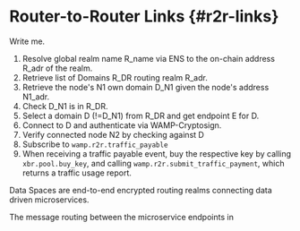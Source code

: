 # Router-to-Router Links {#r2r-links}

Write me.

1. Resolve global realm name R_name via ENS to the on-chain address R_adr of the realm.
2. Retrieve list of Domains R_DR routing realm R_adr.
3. Retrieve the node's N1 own domain D_N1 given the node's address N1_adr.
4. Check D_N1 is in R_DR.
5. Select a domain D (\!=D_N1) from R_DR and get endpoint E for D.
6. Connect to D and authenticate via WAMP-Cryptosign.
7. Verify connected node N2 by checking against D
8. Subscribe to `wamp.r2r.traffic_payable`
9. When receiving a traffic payable event, buy the respective key by
calling `xbr.pool.buy_key`, and calling `wamp.r2r.submit_traffic_payment`, which returns a traffic usage report.

Data Spaces are end-to-end encrypted routing realms connecting data driven microservices.

The message routing between the microservice endpoints in

